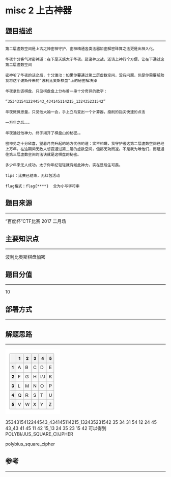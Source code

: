 # misc 2 上古神器

## 题目描述
---
```
第二层虚数空间是上古之神密神守护，密神精通各类法器加密解密珠算之法更是出神入化。

华夜十分客气对密神道：在下是天族太子华夜。赴诸神之战，还请上神行个方便，让在下通过这第二层虚数空间

密神听了华夜的话之后，十分激动：如果你要通过第二层虚数空间，没有问题，但是你需要帮助我将这个波斯传来的“波利比奥斯棋盘”上的秘密解决掉 

华夜拿到该棋盘，只见棋盘盒上分布着一串十分奇异的数字：

“3534315412244543_434145114215_132435231542”

华夜微微思量，只见他大袖一会，手上立马变出一个计算器，瘦削的指尖快速的点击

一万年之后。。。

华夜通过他神力，终于揭开了棋盘山的秘密。。

密神见之十分欣喜，望着月亮升起的地方忧伤的道：实不相瞒，我守护者这第二层虚数空间已经上万年，在这期间无数人想要通过第二层的虚数空间，但都无功而返。不是我为难他们，而是通往第三层虚数空间的法诀就是这棋盘的秘密。

多少年来无人成功。太子你年纪轻轻就有如此神力，实在是后生可畏。

tips：比赛已结束，无红包活动

flag格式：flag{****}  全为小写字符串
```

## 题目来源
---
“百度杯”CTF比赛 2017 二月场

## 主要知识点
---
波利比奥斯棋盘加密

## 题目分值
---
10

## 部署方式
---


## 解题思路
---

![](images/ctf-2021-06-05-23-04-14.png)

3534315412244543_434145114215_132435231542
35 34 31 54 12 24 45 43_43 41 45 11 42 15_13 24 35 23 15 42
可以得到
POLYBI/JUS_SQUARE_CI/JPHER

polybius_square_cipher

## 参考
---
